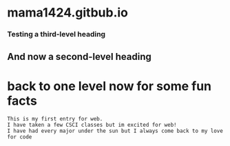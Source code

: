 # mama1424.gitbub.io


### Testing a third-level heading 

## And now a second-level heading

# back to one level now for some fun facts 

    This is my first entry for web.
    I have taken a few CSCI classes but im excited for web!
    I have had every major under the sun but I always come back to my love for code

    